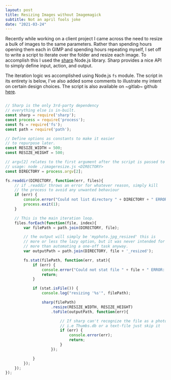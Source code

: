 ```yaml
---
layout: post
title: Resizing Images without Imagemagick
subtitle: Not an april fools joke
date: "2021-03-24"
---
```


Recently while working on a client project I came across the need to resize a bulk of images to the same parameters. Rather than spending
hours opening them each in GIMP and spending hours repeating myself, I set off to write a script to iterate over the folder and resize each
image. To accomplish this I used the [sharp](example.com) Node.js library. Sharp provides a nice API to simply define input, action, and output.

The iteration logic ws accomplished using Node.js `fs` module. The script in its entirety is below, I've also added some comments to illustrate my
intent on certain design choices. The script is also available on ~gitlab~ github [here](https://github.com/joshburnsxyz/imageresize.js).

```js

// Sharp is the only 3rd-party dependency
// everything else is in-built.
const sharp = require('sharp');
const process = require('process');
const fs = require('fs');
const path = require('path');

// Define options as constants to make it easier
// to repurpose later.
const RESIZE_WIDTH = 500;
const RESIZE_HEIGHT = 500;

// argv[2] relates to the first argument after the script is passed to `node`.
// usage: node ./imageresize.js <DIRECTORY>
const DIRECTORY = process.argv[2];

fs.readdir(DIRECTORY, function(err, files){
    // if .readdir throws an error for whatever reason, simply kill
    // the process to avoid any unwanted behaviour
    if (err) {
        console.error("Could not list directory " + DIRECTORY + " ERROR: " + err);
        process.exit(1);
    }

    // This is the main iteration loop.  
    files.forEach(function(file, index){
        var filePath = path.join(DIRECTORY, file);

        // the output will simply be 'myphoto.jpg_resized' this is
        // more or less the lazy option, but it was never intended for anything
        // more than automating a one-off task anyway.
        var outputPath = path.join(DIRECTORY, file + '_resized');

        fs.stat(filePath, function(err, stat){
            if (err) {
                console.error("Could not stat file " + file + " ERROR: " + err);
                return;
            }

            if (stat.isFile()) {
                console.log("resizing '%s'", filePath);

                sharp(filePath)
                    .resize(RESIZE_WIDTH, RESIZE_HEIGHT)
                    .toFile(outputPath, function(err){

                        // If sharp can't recognize the file as a photo
                        // i.e Thumbs.db or a text-file just skip it
                        if (err) {
                            console.error(err);
                            return;
                        }
                    });

            }
        });
    });
});


```

